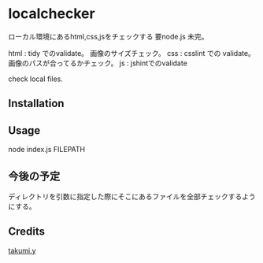 # localchecker
ローカル環境にあるhtml,css,jsをチェックする
要node.js
未完。

html : tidy でのvalidate。 画像のサイズチェック。
css : csslint での validate。 画像のパスが合ってるかチェック。
js : jshintでのvalidate


check local files.

## Installation


## Usage

node index.js FILEPATH

## 今後の予定
ディレクトリを引数に指定した際にそこにあるファイルを全部チェックするようにする。

## Credits
[takumi.y](https://github.com/tkm-ymmt/)
